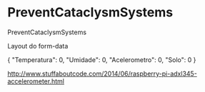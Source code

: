 # PreventCataclysmSystems
PreventCataclysmSystems
<p>Layout do form-data</p>
{
   "Temperatura": 0,
   "Umidade": 0,
   "Acelerometro": 0,
   "Solo": 0
}


http://www.stuffaboutcode.com/2014/06/raspberry-pi-adxl345-accelerometer.html
